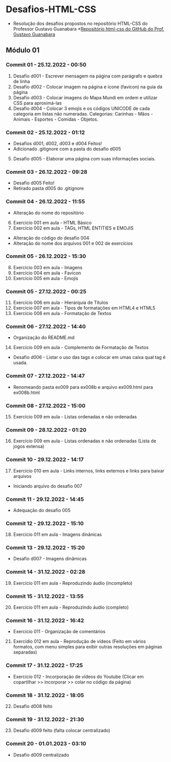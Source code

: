 # Desafios-HTML-CSS
* Resolução dos desafios propostos no repositório HTML-CSS do Professor Gustavo Guanabara
*[Repositório html-css do GitHub do Prof. Gustavo Guanabara](https://github.com/gustavoguanabara/html-css)

## Módulo 01

### Commit 01 - 25.12.2022 - 00:50
1. Desafio d001 - Escrever mensagem na página com parágrafo e quebra de linha
2. Desafio d002 - Colocar imagem na página e ícone (favicon) na guia da página
3. Desafio d003 - Colocar imagens do Mapa Mundi em ordem e utilizar CSS para aproximá-las
4. Desafio d004 - Colocar 3 emojis e os códigos UNICODE de cada categoria em listas não numeradas. Categorias: Carinhas - Mãos - Animais - Esportes - Comidas - Objetos.

### Commit 02 - 25.12.2022 - 01:12
* Desafios d001, d002, d003 e d004 Feitos!
* Adicionado .gitignore com a pasta do desafio d005
5. Desafio d005 - Elaborar uma página com suas informações sociais.

### Commit 03 - 26.12.2022 - 09:28
* Desafio d005 Feito!
* Retirado pasta d005 do .gitignore

### Commit 04 - 26.12.2022 - 11:55
* Alteração do nome do repositório
6. Exercício 001 em aula - HTML Básico
7. Exercício 002 em aula - TAGs, HTML ENTITIES e EMOJIS
* Alteração do código do desafio 004
* Alteração do nome dos arquivos 001 e 002 de exercícios

### Commit 05 - 26.12.2022 - 15:30
8. Exercício 003 em aula - Imagens
9. Exercício 004 em aula - Favicon
10. Exercício 005 em aula - Emojis

### Commit 05 - 27.12.2022 - 00:25
11. Exercício 006 em aula - Hierarquia de Títulos
12. Exercício 007 em aula - Tipos de formatações em HTML4 e HTML5
13. Exercício 008 em aula - Formatação de Textos

### Commit 06 - 27.12.2022 - 14:40
* Organização do README.md
14. Exercício 009 em aula - Complemento de Formatação de Textos
* Desafio d006 - Listar o uso das tags e colocar em umas caixa qual tag é usada.

### Commit 07 - 27.12.2022 - 14:47
* Renomeando pasta ex009 para ex008b e arquivo ex009.html para ex008b.html

### Commit 08 - 27.12.2022 - 15:00
15. Exercício 009 em aula - Listas ordenadas e não ordenadas

### Commit 09 - 28.12.2022 - 01:20
16. Exercício 009 em aula - Listas ordenadas e não ordenadas (Lista de jogos extensa)

### Commit 10 - 29.12.2022 - 14:17
17. Exercício 010 em aula - Links internos, links externos e links para baixar arquivos
* Iniciando arquivo do desafio 007

### Commit 11 - 29.12.2022 - 14:45
* Adequação do desafio 005

### Commit 12 - 29.12.2022 - 15:10
18. Exercício 011 em aula - Imagens dinânicas

### Commit 13 - 29.12.2022 - 15:20
* Desafio d007 - Imagens dinâmicas

### Commit 14 - 31.12.2022 - 02:28
19. Exercício 011 em aula - Reproduzindo áudio (incompleto)

### Commit 15 - 31.12.2022 - 13:55
20. Exercício 011 em aula - Reproduzindo áudio (completo)

### Commit 16 - 31.12.2022 - 16:42
* Exercício 011 - Organização de comentários
21. Exercídio 012 em aula - Reprodução de vídeos (Feito em vários formatos, com menu simples para exibir outras resoluções em páginas separadas)

### Commit 17 - 31.12.2022 - 17:25
* Exercício 012 - Incorporação de vídeos do Youtube (Clicar em copartilhar >> incorporar >> colar no código da página)

### Commit 18 - 31.12.2022 - 18:05
22. Desafio d008 feito

### Commit 19 - 31.12.2022 - 21:30
23. Desafio d009 feito (falta colocar centralizado)

### Commit 20 - 01.01.2023 - 03:10
* Desafio d009 centralizado